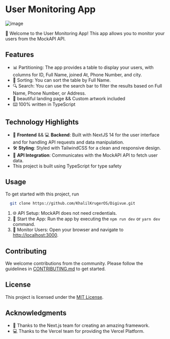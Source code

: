 # User Monitoring App
![image](https://github.com/KhalilKrugerOS/Digivue/assets/86251644/85a366a0-358e-4c0a-997a-02bd1716188a)


👋 Welcome to the User Monitoring App! This app allows you to monitor your users from the MockAPI API.

## Features

- 📊 Partitioning: The app provides a table to display your users, with columns for ID, Full Name, joined At, Phone Number, and city.
- 🔀 Sorting: You can sort the table by Full Name.
- 🔍 Search: You can use the search bar to filter the results based on Full Name, Phone Number, or Address.
- 🎨 beautiful landing page && Custom artwork included
- ⌨️ 100% written in TypeScript


## Technology Highlights

- 🚀 **Frontend** && 💻 **Backend**: Built with NextJS 14 for the user interface and for handling API requests and data manipulation.
- 🛠️ **Styling**: Styled with TailwindCSS for a clean and responsive design.
- 📡 **API Integration**: Communicates with the MockAPI API to fetch user data.
- This project is built using TypeScript for type safety
  
## Usage
To get started with this project, run

```bash
  git clone https://github.com/KhalilKrugerOS/Digivue.git
```

1. 🌐 API Setup:  MockAPI does not need credentials.
2. 🚀 Start the App: Run the app by executing the `npm run dev` or `yarn dev` command.
3. 👀 Monitor Users: Open your browser and navigate to [http://localhost:3000](http://localhost:3000).

## Contributing

We welcome contributions from the community. Please follow the guidelines in [CONTRIBUTING.md](https://github.com/your-username/your-repo/blob/main/CONTRIBUTING.md) to get started.

## License

This project is licensed under the [MIT License](https://github.com/your-username/your-repo/blob/main/LICENSE).

## Acknowledgments

- 👏 Thanks to the Next.js team for creating an amazing framework.
- 💻 Thanks to the Vercel team for providing the Vercel Platform.
